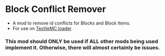 # Block Conflict Remover
- A mod to remove id conflicts for Blocks and Block Items.
- For use on [TextileMC loader](https://github.com/TextileMC/textile-loader).
### This mod should ONLY be used if ALL other mods being used implement it. Otherwise, there will almost certainly be issues.

